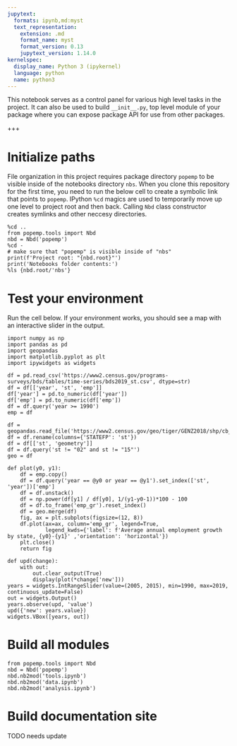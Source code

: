 ```yaml
---
jupytext:
  formats: ipynb,md:myst
  text_representation:
    extension: .md
    format_name: myst
    format_version: 0.13
    jupytext_version: 1.14.0
kernelspec:
  display_name: Python 3 (ipykernel)
  language: python
  name: python3
---
```


This notebook serves as a control panel for various high level tasks in the project. It can also be used to build `__init__.py`, top level module of your package where you can expose package API for use from other packages.

+++

# Initialize paths

File organization in this project requires package directory `popemp` to be visible inside of the notebooks directory `nbs`. When you clone this repository for the first time, you need to run the below cell to create a symbolic link that points to `popemp`. IPython `%cd` magics are used to temporarily move up one level to project root and then back. Calling `Nbd` class constructor creates symlinks and other neccesy directories.

```{code-cell} ipython3
%cd ..
from popemp.tools import Nbd
nbd = Nbd('popemp')
%cd -
# make sure that "popemp" is visible inside of "nbs"
print(f'Project root: "{nbd.root}"')
print('Notebooks folder contents:')
%ls {nbd.root/'nbs'}
```

# Test your environment
Run the cell below. If your environment works, you should see a map with an interactive slider in the output.

```{code-cell} ipython3
import numpy as np
import pandas as pd
import geopandas
import matplotlib.pyplot as plt
import ipywidgets as widgets

df = pd.read_csv('https://www2.census.gov/programs-surveys/bds/tables/time-series/bds2019_st.csv', dtype=str)
df = df[['year', 'st', 'emp']]
df['year'] = pd.to_numeric(df['year'])
df['emp'] = pd.to_numeric(df['emp'])
df = df.query('year >= 1990')
emp = df

df = geopandas.read_file('https://www2.census.gov/geo/tiger/GENZ2018/shp/cb_2018_us_state_20m.zip')
df = df.rename(columns={'STATEFP': 'st'})
df = df[['st', 'geometry']]
df = df.query('st != "02" and st != "15"')
geo = df

def plot(y0, y1):
    df = emp.copy()
    df = df.query('year == @y0 or year == @y1').set_index(['st', 'year'])['emp']
    df = df.unstack()
    df = np.power(df[y1] / df[y0], 1/(y1-y0-1))*100 - 100
    df = df.to_frame('emp_gr').reset_index()
    df = geo.merge(df)
    fig, ax = plt.subplots(figsize=(12, 8))
    df.plot(ax=ax, column='emp_gr', legend=True,
            legend_kwds={'label': f'Average annual employment growth by state, {y0}-{y1}' ,'orientation': 'horizontal'})
    plt.close()
    return fig

def upd(change):
    with out:
        out.clear_output(True)
        display(plot(*change['new']))
years = widgets.IntRangeSlider(value=(2005, 2015), min=1990, max=2019, continuous_update=False)
out = widgets.Output()
years.observe(upd, 'value')
upd({'new': years.value})
widgets.VBox([years, out])
```

# Build all modules

```{code-cell} ipython3
from popemp.tools import Nbd
nbd = Nbd('popemp')
nbd.nb2mod('tools.ipynb')
nbd.nb2mod('data.ipynb')
nbd.nb2mod('analysis.ipynb')
```

# Build documentation site

TODO needs update
